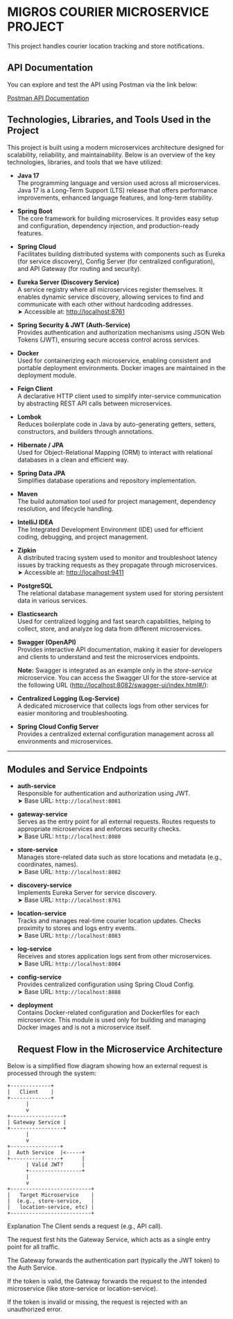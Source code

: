 # MIGROS COURIER MICROSERVICE PROJECT

This project handles courier location tracking and store notifications.

## API Documentation

You can explore and test the API using Postman via the link below:

[Postman API Documentation](https://documenter.getpostman.com/view/31370856/2sB2qcCgRW)


## Technologies, Libraries, and Tools Used in the Project

This project is built using a modern microservices architecture designed for scalability, reliability, and maintainability. Below is an overview of the key technologies, libraries, and tools that we have utilized:

- **Java 17**  
  The programming language and version used across all microservices. Java 17 is a Long-Term Support (LTS) release that offers performance improvements, enhanced language features, and long-term stability.

- **Spring Boot**  
  The core framework for building microservices. It provides easy setup and configuration, dependency injection, and production-ready features.

- **Spring Cloud**  
  Facilitates building distributed systems with components such as Eureka (for service discovery), Config Server (for centralized configuration), and API Gateway (for routing and security).

- **Eureka Server (Discovery Service)**  
  A service registry where all microservices register themselves. It enables dynamic service discovery, allowing services to find and communicate with each other without hardcoding addresses.  
  ➤ Accessible at: [http://localhost:8761](http://localhost:8761)

- **Spring Security & JWT (Auth-Service)**  
  Provides authentication and authorization mechanisms using JSON Web Tokens (JWT), ensuring secure access control across services.

- **Docker**  
  Used for containerizing each microservice, enabling consistent and portable deployment environments. Docker images are maintained in the deployment module.

- **Feign Client**  
  A declarative HTTP client used to simplify inter-service communication by abstracting REST API calls between microservices.

- **Lombok**  
  Reduces boilerplate code in Java by auto-generating getters, setters, constructors, and builders through annotations.

- **Hibernate / JPA**  
  Used for Object-Relational Mapping (ORM) to interact with relational databases in a clean and efficient way.

- **Spring Data JPA**  
  Simplifies database operations and repository implementation.

- **Maven**  
  The build automation tool used for project management, dependency resolution, and lifecycle handling.

- **IntelliJ IDEA**  
  The Integrated Development Environment (IDE) used for efficient coding, debugging, and project management.

- **Zipkin**  
  A distributed tracing system used to monitor and troubleshoot latency issues by tracking requests as they propagate through microservices.  
  ➤ Accessible at: [http://localhost:9411](http://localhost:9411)

- **PostgreSQL**  
  The relational database management system used for storing persistent data in various services.

- **Elasticsearch**  
  Used for centralized logging and fast search capabilities, helping to collect, store, and analyze log data from different microservices.

- **Swagger (OpenAPI)**  
  Provides interactive API documentation, making it easier for developers and clients to understand and test the microservices endpoints.  

  **Note:** Swagger is integrated as an example only in the *store-service* microservice. You can access the Swagger UI for the store-service at the following URL ([http://localhost:8082/swagger-ui/index.html#/](http://localhost:8082/swagger-ui/index.html#/)):  


- **Centralized Logging (Log-Service)**  
  A dedicated microservice that collects logs from other services for easier monitoring and troubleshooting.

- **Spring Cloud Config Server**  
  Provides a centralized external configuration management across all environments and microservices.

---

## Modules and Service Endpoints

- **auth-service**  
  Responsible for authentication and authorization using JWT.  
  ➤ Base URL: `http://localhost:8081`

- **gateway-service**  
  Serves as the entry point for all external requests. Routes requests to appropriate microservices and enforces security checks.  
  ➤ Base URL: `http://localhost:8080`

- **store-service**  
  Manages store-related data such as store locations and metadata (e.g., coordinates, names).  
  ➤ Base URL: `http://localhost:8082`

- **discovery-service**  
  Implements Eureka Server for service discovery.  
  ➤ Base URL: `http://localhost:8761`

- **location-service**  
  Tracks and manages real-time courier location updates. Checks proximity to stores and logs entry events.  
  ➤ Base URL: `http://localhost:8083`

- **log-service**  
  Receives and stores application logs sent from other microservices.  
  ➤ Base URL: `http://localhost:8084`

- **config-service**  
  Provides centralized configuration using Spring Cloud Config.  
  ➤ Base URL: `http://localhost:8888`

- **deployment**  
  Contains Docker-related configuration and Dockerfiles for each microservice. This module is used only for building and managing Docker images and is not a microservice itself.
  
  
  
  
  ## Request Flow in the Microservice Architecture

Below is a simplified flow diagram showing how an external request is processed through the system:

```text
+-------------+
|   Client    |
+-------------+
      |
      v
+-----------------+
| Gateway Service |
+-----------------+
      |
      v
+----------------+
|  Auth Service  |<-----+
+----------------+      |
      | Valid JWT?      |
      +-----------------+
      |
      v
+--------------------------+
|   Target Microservice    |
|  (e.g., store-service,   |
|   location-service, etc) |
+--------------------------+

```

Explanation
The Client sends a request (e.g., API call).

The request first hits the Gateway Service, which acts as a single entry point for all traffic.

The Gateway forwards the authentication part (typically the JWT token) to the Auth Service.

If the token is valid, the Gateway forwards the request to the intended microservice (like store-service or location-service).

If the token is invalid or missing, the request is rejected with an unauthorized error.